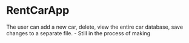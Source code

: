 # RentCarApp
The user can add a new car, delete, view the entire car database, save changes to a separate file. -  Still in the process of making
